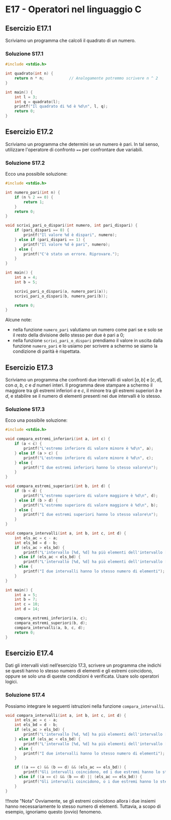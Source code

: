 # E17 - Operatori nel linguaggio C

## Esercizio E17.1

Scriviamo un programma che calcoli il quadrato di un numero.

### Soluzione S17.1

```c
#include <stdio.h>

int quadrato(int n) {
    return n * n;           // Analogamente potremmo scrivere n ^ 2
}

int main() {
    int l = 3;
    int q = quadrato(l);
    printf("Il quadrato di %d è %d\n", l, q);
    return 0;
}
```

## Esercizio E17.2

Scriviamo un programma che determini se un numero è pari. In tal senso, utilizzare l'operatore di confronto `==` per confrontare due variabili.

### Soluzione S17.2

Ecco una possibile soluzione:

```c
#include <stdio.h>

int numero_pari(int n) {
    if (n % 2 == 0) {
        return 1;
    }
    return 0;
}

void scrivi_pari_o_dispari(int numero, int pari_dispari) {
    if (pari_dispari == 0) {
        printf("Il valore %d è dispari", numero);
    } else if (pari_dispari == 1) {
        printf("Il valore %d è pari", numero);
    } else {
        printf("C'è stato un errore. Riprovare.");
    }
}

int main() {
    int a = 4;
    int b = 5;

    scrivi_pari_o_dispari(a, numero_pari(a));
    scrivi_pari_o_dispari(b, numero_pari(b));

    return 0;
}
```

Alcune note:

* nella funzione `numero_pari` valutiamo un numero come pari se e solo se il resto della divisione dello stesso per due è pari a 0;
* nella funzione `scrivi_pari_o_dispari` prendiamo il valore in uscita dalla funzione `numero_pari` e lo usiamo per scrivere a schermo se siamo la condizione di parità è rispettata.

## Esercizio E17.3

Scriviamo un programma che confronti due intervalli di valori $[a, b]$ e $[c, d]$, con $a$, $b$, $c$ e $d$ numeri interi. Il programma deve stampare a schermo il maggiore tra gli estremi inferiori $a$ e $c$, il minore tra gli estremi superiori $b$ e $d$, e stabilire se il numero di elementi presenti nei due intervalli è lo stesso.

### Soluzione S17.3

Ecco una possibile soluzione:

```c
#include <stdio.h>

void compara_estremi_inferiori(int a, int c) {
    if (a < c) {
        printf("L'estremo inferiore di valore minore è %d\n", a);
    } else if (a > c) {
        printf("L'estremo inferiore di valore minore è %d\n", c);
    } else {
        printf("I due estremi inferiori hanno lo stesso valore\n");
    }
}

void compara_estremi_superiori(int b, int d) {
    if (b < d) {
        printf("L'estremo superiore di valore maggiore è %d\n", d);
    } else if (b > d) {
        printf("L'estremo superiore di valore maggiore è %d\n", b);
    } else {
        printf("I due estremi superiori hanno lo stesso valore\n");
    }
}

void compara_intervalli(int a, int b, int c, int d) {
    int els_ac = c - a;
    int els_bd = d - b;
    if (els_ac > els_bd) {
        printf("L'intervallo [%d, %d] ha più elementi dell'intervallo [%d, %d]", a, c, b, d);
    } else if (els_ac < els_bd) {
        printf("L'intervallo [%d, %d] ha più elementi dell'intervallo [%d, %d]", b, d, a, c);
    } else {
        printf("I due intervalli hanno lo stesso numero di elementi");
    }
}

int main() {
    int a = 5;
    int b = 7;
    int c = 10;
    int d = 14;

    compara_estremi_inferiori(a, c);
    compara_estremi_superiori(b, d);
    compara_intervalli(a, b, c, d);
    return 0;
}
```

## Esercizio E17.4

Dati gli intervalli visti nell’esercizio 17.3, scrivere un programma che indichi se questi hanno lo stesso numero di elementi e gli estremi coincidono, oppure se solo una di queste condizioni è verificata. Usare solo operatori logici.

### Soluzione S17.4

Possiamo integrare le seguenti istruzioni nella funzione `compara_intervalli`.

```c
void compara_intervalli(int a, int b, int c, int d) {
    int els_ac = c - a;
    int els_bd = d - b;
    if (els_ac > els_bd) {
        printf("L'intervallo [%d, %d] ha più elementi dell'intervallo [%d, %d]", a, c, b, d);
    } else if (els_ac < els_bd) {
        printf("L'intervallo [%d, %d] ha più elementi dell'intervallo [%d, %d]", b, d, a, c);
    } else {
        printf("I due intervalli hanno lo stesso numero di elementi");
    }

    if ((a == c) && (b == d) && (els_ac == els_bd)) {
        printf("Gli intervalli coincidono, ed i due estremi hanno lo stesso numero di elementi");
    } else if ((a == c) && (b == d) || (els_ac == els_bd)) {
        printf("Gli intervalli coincidono, o i due estremi hanno lo stesso numero di elementi");
    }
}
```

!!!note "Nota"
    Ovviamente, se gli estremi coincidono allora i due insiemi hanno necessariamente lo stesso numero di elementi. Tuttavia, a scopo di esempio, ignoriamo questo (ovvio) fenomeno.
